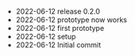 - 2022-06-12	release 0.2.0
- 2022-06-12	prototype now works
- 2022-06-12	first prototype
- 2022-06-12	setup
- 2022-06-12	Initial commit
